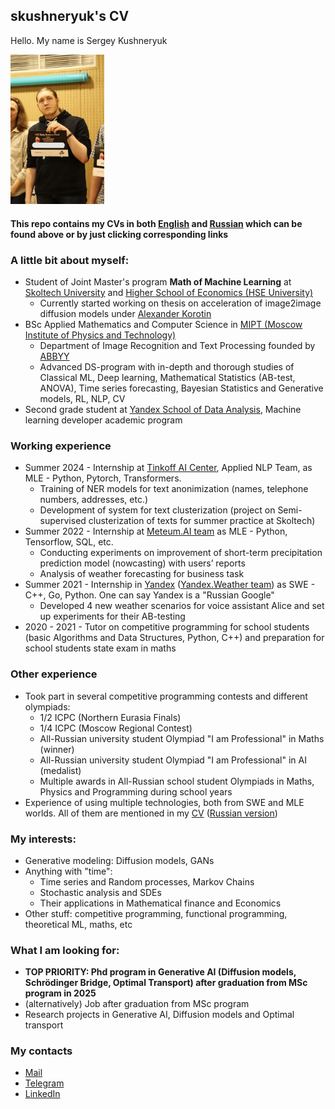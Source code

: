 ## skushneryuk's CV

Hello. My name is Sergey Kushneryuk

<img src="./images/me.jpg " alt="drawing" width="150"/>

#### This repo contains my CVs in both [English](./CV_Sergey_Kushneryuk_eng.pdf) and [Russian](./CV_Sergey_Kushneryuk_rus.pdf) which can be found above or by just clicking corresponding links

### A little bit about myself:
 * Student of Joint Master's program **Math of Machine Learning** at [Skoltech University](https://msc.skoltech.ru/data-science) and [Higher School of Economics (HSE University)](https://www.hse.ru/en/ma/sltheory/)
   * Currently started working on thesis on acceleration of image2image diffusion models under [Alexander Korotin](https://scholar.google.ru/citations?user=1rIIvjAAAAAJ&hl=en)
 * BSc Applied Mathematics and Computer Science in [MIPT (Moscow Institute of Physics and Technology)](https://mipt.ru/english/)
   * Department of Image Recognition and Text Processing founded by [ABBYY](https://abbyy.com/)
   * Advanced DS-program with in-depth and thorough studies of Classical ML, Deep learning, Mathematical Statistics (AB-test, ANOVA), Time series forecasting, Bayesian Statistics and Generative models, RL, NLP, CV
 * Second grade student at [Yandex School of Data Analysis](https://yandexdataschool.com/), Machine learning developer academic program 

### Working experience
 * Summer 2024 - Internship at [Tinkoff AI Center](https://meteum.ai/b2b/home), Applied NLP Team, as MLE - Python, Pytorch, Transformers.
   * Training of NER models for text anonimization (names, telephone numbers, addresses, etc.)
   * Development of system for text clusterization (project on Semi-supervised clusterization of texts for summer practice at Skoltech)
 * Summer 2022 - Internship at [Meteum.AI team](https://meteum.ai/b2b/home) as MLE - Python, Tensorflow, SQL, etc.
   * Conducting experiments on improvement of short-term precipitation prediction model (nowcasting) with users’ reports
   * Analysis of weather forecasting for business task
 * Summer 2021 - Internship in [Yandex](https://yandex.ru/) ([Yandex.Weather team](https://yandex.com/pogoda/meteum)) as SWE - C++, Go, Python. One can say Yandex is a "Russian Google"
   * Developed 4 new weather scenarios for voice assistant Alice and set up experiments for their AB-testing
 * 2020 - 2021 - Tutor on competitive programming for school students (basic Algorithms and Data Structures, Python, C++) and preparation for school students state exam in maths

### Other experience
 * Took part in several competitive programming contests and different olympiads:
   * 1/2 ICPC (Northern Eurasia Finals)
   * 1/4 ICPC (Moscow Regional Contest)
   * All-Russian university student Olympiad "I am Professional" in Maths (winner)
   * All-Russian university student Olympiad "I am Professional" in AI (medalist)
   * Multiple awards in All-Russian school student Olympiads in Maths, Physics and Programming during school years
 * Experience of using multiple technologies, both from SWE and MLE worlds. All of them are mentioned in my [CV](./CV_English.pdf) ([Russian version](./CV_Russian.pdf))

### My interests:
 * Generative modeling: Diffusion models, GANs
 * Anything with "time":
   * Time series and Random processes, Markov Chains
   * Stochastic analysis and SDEs
   * Their applications in Mathematical finance and Economics
 * Other stuff: competitive programming, functional programming, theoretical ML, maths, etc

### What I am looking for:
 * **TOP PRIORITY: Phd program in Generative AI (Diffusion models, Schrödinger Bridge, Optimal Transport) after graduation from MSc program in 2025**
 * (alternatively) Job after graduation from MSc program
 * Research projects in Generative AI, Diffusion models and Optimal transport

### My contacts
 * [Mail](mailto:skushneryuk@gmail.com)
 * [Telegram](https://t.me/skushneryuk)
 * [LinkedIn](https://www.linkedin.com/in/skushneryuk/?locale=en_US)
